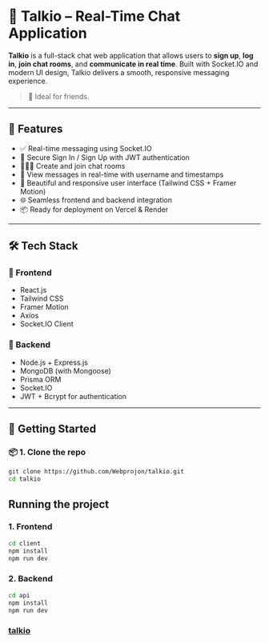 # 💬 Talkio – Real-Time Chat Application

**Talkio** is a full-stack chat web application that allows users to **sign up**, **log in**, **join chat rooms**, and **communicate in real time**. Built with Socket.IO and modern UI design, Talkio delivers a smooth, responsive messaging experience.

> 📌 Ideal for friends.

---

## 🚀 Features

- ✅ Real-time messaging using Socket.IO
- 🔐 Secure Sign In / Sign Up with JWT authentication
- 🧑‍🤝‍🧑 Create and join chat rooms
- 🧾 View messages in real-time with username and timestamps
- 🎨 Beautiful and responsive user interface (Tailwind CSS + Framer Motion)
- 🌐 Seamless frontend and backend integration
- 📦 Ready for deployment on Vercel & Render

---

## 🛠 Tech Stack

### 🔹 Frontend

- React.js
- Tailwind CSS
- Framer Motion
- Axios
- Socket.IO Client

### 🔹 Backend

- Node.js + Express.js
- MongoDB (with Mongoose)
- Prisma ORM
- Socket.IO
- JWT + Bcrypt for authentication

---

## 🧪 Getting Started

### 📦 1. Clone the repo


```bash
git clone https://github.com/Webprojon/talkio.git
cd talkio
```

## Running the project

### 1. Frontend

```bash
cd client
npm install
npm run dev
```
### 2. Backend

```bash
cd api
npm install
npm run dev
```

### [talkio]("")
